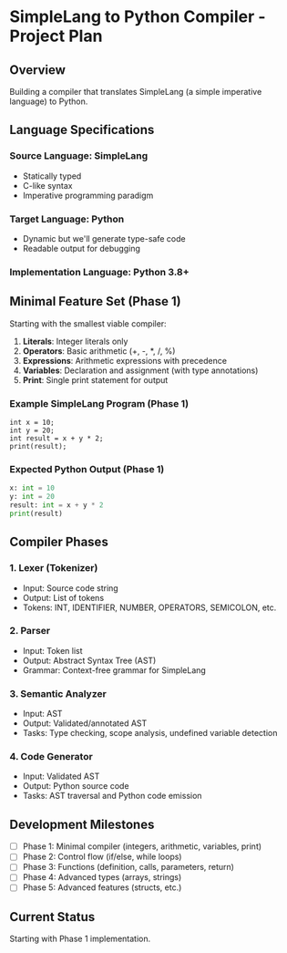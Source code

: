 # SimpleLang to Python Compiler - Project Plan

## Overview

Building a compiler that translates SimpleLang (a simple imperative language) to Python.

## Language Specifications

### Source Language: SimpleLang
- Statically typed
- C-like syntax
- Imperative programming paradigm

### Target Language: Python
- Dynamic but we'll generate type-safe code
- Readable output for debugging

### Implementation Language: Python 3.8+

## Minimal Feature Set (Phase 1)

Starting with the smallest viable compiler:

1. **Literals**: Integer literals only
2. **Operators**: Basic arithmetic (+, -, *, /, %)
3. **Expressions**: Arithmetic expressions with precedence
4. **Variables**: Declaration and assignment (with type annotations)
5. **Print**: Single print statement for output

### Example SimpleLang Program (Phase 1)
```
int x = 10;
int y = 20;
int result = x + y * 2;
print(result);
```

### Expected Python Output (Phase 1)
```python
x: int = 10
y: int = 20
result: int = x + y * 2
print(result)
```

## Compiler Phases

### 1. Lexer (Tokenizer)
- Input: Source code string
- Output: List of tokens
- Tokens: INT, IDENTIFIER, NUMBER, OPERATORS, SEMICOLON, etc.

### 2. Parser
- Input: Token list
- Output: Abstract Syntax Tree (AST)
- Grammar: Context-free grammar for SimpleLang

### 3. Semantic Analyzer
- Input: AST
- Output: Validated/annotated AST
- Tasks: Type checking, scope analysis, undefined variable detection

### 4. Code Generator
- Input: Validated AST
- Output: Python source code
- Tasks: AST traversal and Python code emission

## Development Milestones

- [ ] Phase 1: Minimal compiler (integers, arithmetic, variables, print)
- [ ] Phase 2: Control flow (if/else, while loops)
- [ ] Phase 3: Functions (definition, calls, parameters, return)
- [ ] Phase 4: Advanced types (arrays, strings)
- [ ] Phase 5: Advanced features (structs, etc.)

## Current Status

Starting with Phase 1 implementation.
